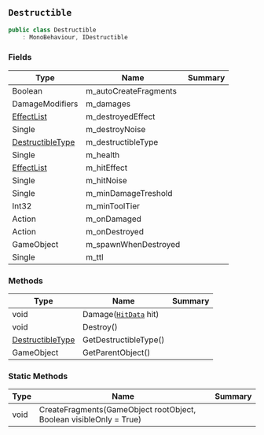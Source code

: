 ## `Destructible`

```csharp
public class Destructible
    : MonoBehaviour, IDestructible

```

### Fields

| Type | Name | Summary | 
| --- | --- | --- | 
| Boolean | m_autoCreateFragments |  | 
| DamageModifiers | m_damages |  | 
| [EffectList](./EffectList.md) | m_destroyedEffect |  | 
| Single | m_destroyNoise |  | 
| [DestructibleType](./DestructibleType.md) | m_destructibleType |  | 
| Single | m_health |  | 
| [EffectList](./EffectList.md) | m_hitEffect |  | 
| Single | m_hitNoise |  | 
| Single | m_minDamageTreshold |  | 
| Int32 | m_minToolTier |  | 
| Action | m_onDamaged |  | 
| Action | m_onDestroyed |  | 
| GameObject | m_spawnWhenDestroyed |  | 
| Single | m_ttl |  | 


### Methods

| Type | Name | Summary | 
| --- | --- | --- | 
| void | Damage([`HitData`](./HitData.md) hit) |  | 
| void | Destroy() |  | 
| [DestructibleType](./DestructibleType.md) | GetDestructibleType() |  | 
| GameObject | GetParentObject() |  | 


### Static Methods

| Type | Name | Summary | 
| --- | --- | --- | 
| void | CreateFragments(GameObject rootObject, Boolean visibleOnly = True) |  | 


